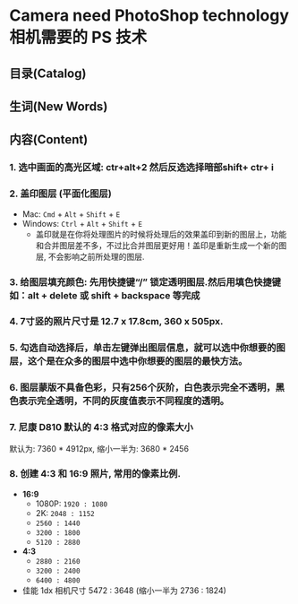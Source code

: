 # Camera need PhotoShop technology 相机需要的 PS 技术

## 目录(Catalog)



## 生词(New Words)



## 内容(Content)

### 1. 选中画面的高光区域: ctr+alt+2   然后反选选择暗部shift+ ctr+ i

### 2. 盖印图层 (平面化图层)
+ Mac: `Cmd` + `Alt` + `Shift` + `E`
+ Windows: `Ctrl` + `Alt` + `Shift` + `E`
    - 盖印就是在你将处理图片的时候将处理后的效果盖印到新的图层上，功能和合并图层差不多，不过比合并图层更好用！盖印是重新生成一个新的图层, 不会影响之前所处理的图层.

### 3. 给图层填充颜色: 先用快捷键“/”  锁定透明图层.然后用填色快捷键如：alt  + delete 或 shift + backspace 等完成 

### 4. 7寸竖的照片尺寸是 12.7 x 17.8cm, 360 x 505px.

### 5. 勾选自动选择后，单击左键弹出图层信息，就可以选中你想要的图层，这个是在众多的图层中选中你想要的图层的最快方法。

### 6. 图层蒙版不具备色彩，只有256个灰阶，白色表示完全不透明，黑色表示完全透明，不同的灰度值表示不同程度的透明。

### 7. 尼康 D810 默认的 4:3 格式对应的像素大小
默认为: 7360 * 4912px, 缩小一半为: 3680 * 2456

### 8. 创建 4:3 和 16:9 照片, 常用的像素比例.
- **16:9** 
	+ 1080P: `1920 : 1080`
    + 2K: `2048 : 1152`
    + `2560 : 1440`
    + `3200 : 1800`
    + `5120 : 2880`
- **4:3**
    + `2880 : 2160`
    + `3200 : 2400`
    + `6400 : 4800`
- 佳能 1dx 相机尺寸 5472 : 3648 (缩小一半为 2736 : 1824)